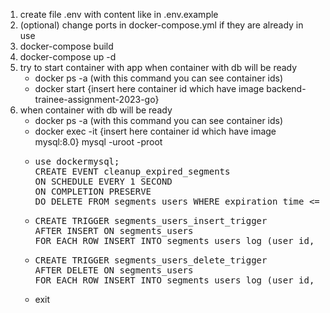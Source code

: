<ol>
    <li>create file .env with content like in .env.example</li>
    <li>(optional) change ports in docker-compose.yml if they are already in use</li>
    <li>docker-compose build</li>
    <li>docker-compose up -d</li>
    <li>try to start container with app when container with db will be ready
        <ul>
            <li>docker ps -a (with this command you can see container ids)</li>
            <li>docker start {insert here container id which have image backend-trainee-assignment-2023-go}</li>
        </ul>
    </li>
    <li>when container with db will be ready
        <ul>
            <li>docker ps -a (with this command you can see container ids)</li>
            <li>docker exec -it {insert here container id which have image mysql:8.0} mysql -uroot -proot</li>
            <li>
<pre>
use dockermysql;
CREATE EVENT cleanup_expired_segments
ON SCHEDULE EVERY 1 SECOND
ON COMPLETION PRESERVE
DO DELETE FROM segments_users WHERE expiration_time <= NOW();
</pre>
            </li>
            <li>
<pre>
CREATE TRIGGER segments_users_insert_trigger
AFTER INSERT ON segments_users
FOR EACH ROW INSERT INTO segments_users_log (user_id, segment_id, action, datetime) VALUES (NEW.user_id, NEW.segment_id, 'insert', NOW());
</pre>
            </li>
            <li>
<pre>
CREATE TRIGGER segments_users_delete_trigger
AFTER DELETE ON segments_users
FOR EACH ROW INSERT INTO segments_users_log (user_id, segment_id, action, datetime) VALUES (OLD.user_id, OLD.segment_id, 'delete', NOW());
</pre>
            </li>
            <li>
                exit
            </li>
        </ul>
    </li>
</ol>